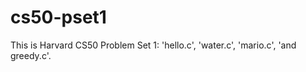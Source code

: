 # cs50-pset1


This is Harvard CS50 Problem Set 1: 'hello.c', 
'water.c', 'mario.c', 'and greedy.c'.
